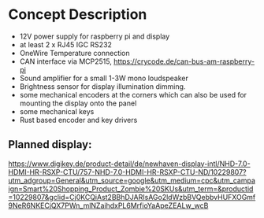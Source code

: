 # Concept Description

- 12V power supply for raspberry pi and display
- at least 2 x RJ45  IGC RS232
- OneWire Temperature connection
- CAN interface via MCP2515,  https://crycode.de/can-bus-am-raspberry-pi 
- Sound amplifier for a small 1-3W mono loudspeaker
- Brightness sensor for display illumination dimming. 
- some mechanical encoders at the corners which can also be used for mounting the display onto the panel
- some mechanical keys
- Rust based encoder and key drivers

## Planned display:
https://www.digikey.de/product-detail/de/newhaven-display-intl/NHD-7.0-HDMI-HR-RSXP-CTU/757-NHD-7.0-HDMI-HR-RSXP-CTU-ND/10229807?utm_adgroup=General&utm_source=google&utm_medium=cpc&utm_campaign=Smart%20Shopping_Product_Zombie%20SKUs&utm_term=&productid=10229807&gclid=Cj0KCQiAst2BBhDJARIsAGo2ldWzbBVQebbvHUFXOGmf9NeR6NKECjQX7PWn_mlNZaihdxPL6MrfioYaApeZEALw_wcB


